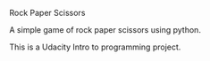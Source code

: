 Rock Paper Scissors

A simple game of rock paper scissors using python.

This is a Udacity Intro to programming project.
